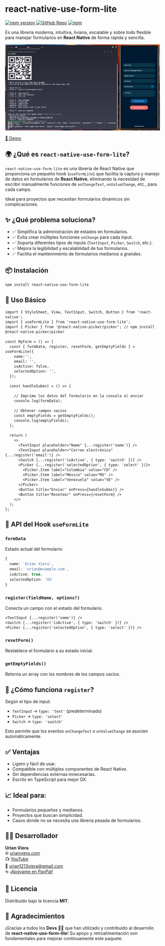 # react-native-use-form-lite

[![npm version](https://img.shields.io/npm/v/react-native-use-form-lite.svg?style=flat-square)](https://www.npmjs.com/package/react-native-use-form-lite)
[![GitHub Repo](https://img.shields.io/badge/GitHub-repository-blue?style=flat-square&logo=github)](https://github.com/urian121/react-native-use-form-lite)
[![npm](https://img.shields.io/npm/dt/react-native-use-form-lite.svg)](https://www.npmjs.com/package/react-native-use-form-lite)

Es una librería moderna, intuitiva, liviana, escalable y sobre todo flexible para manejar formularios en **React Native** de forma rápida y sencilla.

![Vista previa](https://raw.githubusercontent.com/urian121/imagenes-proyectos-github/refs/heads/master/react-native-use-form-lite-2.png)

<a href="https://snack.expo.dev/b7beF8lDI4xyhmbm2sB76"> 🚀 Demo </a>


## 🌍 ¿Qué es `react-native-use-form-lite`?

`react-native-use-form-lite` es una librería de React Native que proporciona un pequeño hook (`useFormLite`) que facilita la captura y manejo de datos en formularios de **React Native**, eliminando la necesidad de escribir manualmente funciones de `onChangeText`, `onValueChange`, etc., para cada campo.

Ideal para proyectos que necesitan formularios dinámicos sin complicaciones.


## ✨ ¿Qué problema soluciona?

- ✅ Simplifica la administración de estados en formularios.
- ✅ Evita crear múltiples funciones `onChange` para cada input.
- ✅ Soporta diferentes tipos de inputs (`TextInput`, `Picker`, `Switch`, etc.).
- ✅ Mejora la legibilidad y escalabilidad de tus formularios.
- ✅ Facilita el mantenimiento de formularios medianos a grandes.


## 📦 Instalación

```bash
npm install react-native-use-form-lite
```

## 🔧 Uso Básico

```tsx
import { StyleSheet, View, TextInput, Switch, Button } from 'react-native';
import { useFormLite } from 'react-native-use-form-lite';
import { Picker } from '@react-native-picker/picker'; // npm install @react-native-picker/picker

const MyForm = () => {
  const { formData, register, resetForm, getEmptyFields } = useFormLite({
    name:'',
    email: '',
    isActive: false,
    selectedOption: '',
  });

  const handleSubmit = () => {

    // Imprime los datos del formulario en la consola al enviar
    console.log(formData);

    // Obtener campos vacios
    const emptyFields = getEmptyFields();
    console.log(emptyFields);
  };

  return (
    <>
      <TextInput placeholder="Name" {...register('name')} />
      <TextInput placeholder="Correo electrónico" {...register('email')} />
      <Switch {...register('isActive', { type: 'switch' })} />
      <Picker {...register('selectedOption', { type: 'select' })}>
        <Picker.Item label="Colombia" value="CO" />
        <Picker.Item label="México" value="MX" />
        <Picker.Item label="Venezuela" value="VE" />
      </Picker>
      <Button title="Enviar" onPress={handleSubmit} />
      <Button title="Resetear" onPress={resetForm} />
    </>
  );
};
```

## 🧩 API del Hook `useFormLite`

### `formData`
Estado actual del formulario:

```ts
{
  name: 'Urian Viera',
  email: 'urian@example.com',
  isActive: true,
  selectedOption: 'US'
}
```

### `register(fieldName, options?)`
Conecta un campo con el estado del formulario.

```tsx
<TextInput {...register('name')} />
<Switch {...register('isActive', { type: 'switch' })} />
<Picker {...register('selectedOption', { type: 'select' })} />
```

### `resetForm()`
Restablece el formulario a su estado inicial.

### `getEmptyFields()`
Retorna un array con los nombres de los campos vacíos.


## 🧠 ¿Cómo funciona `register`?

Según el tipo de input:

- `TextInput` → `type: 'text'` (predeterminado)
- `Picker` → `type: 'select'`
- `Switch` → `type: 'switch'`

Esto permite que los eventos `onChangeText` o `onValueChange` se asocien automáticamente.


## ✅ Ventajas

- Ligero y fácil de usar.
- Compatible con múltiples componentes de React Native.
- Sin dependencias externas innecesarias.
- Escrito en TypeScript para mejor DX.


## 📈 Ideal para:

- Formularios pequeños y medianos.
- Proyectos que buscan simplicidad.
- Casos donde no se necesita una librería pesada de formularios.


## 👨‍💻 Desarrollador

**Urian Viera**  
🌐 [urianviera.com](https://www.urianviera.com)  
📺 [YouTube](https://www.youtube.com/WebDeveloperUrianViera)  
💌 [urian1213viera@gmail.com](mailto:urian1213viera@gmail.com)  
☕ [¡Apóyame en PayPal!](https://www.paypal.com/donate/?hosted_button_id=4SV78MQJJH3VE)


## 📜 Licencia

Distribuido bajo la licencia **MIT**.


## 🙌 Agradecimientos

¡Gracias a todos los **Devs** 👨‍💻 que han utilizado y contribuido al desarrollo de **react-native-use-form-lite**! Su apoyo y retroalimentación son fundamentales para mejorar continuamente este paquete.
